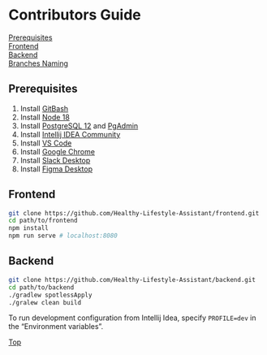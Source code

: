 # Contributors Guide

[Prerequisites](#prerequisites)  
[Frontend](#frontend)  
[Backend](#backend)  
[Branches Naming](#branches-naming)  

## Prerequisites

1. Install [GitBash](https://git-scm.com/downloads)
1. Install [Node 18](https://nodejs.org/en/download)
1. Install [PostgreSQL 12](https://www.postgresql.org/download/) and [PgAdmin](https://www.pgadmin.org/download/)
1. Install [Intellij IDEA Community](https://www.jetbrains.com/idea/download)
1. Install [VS Code](https://code.visualstudio.com/download)  
1. Install [Google Chrome](https://www.google.com/chrome/)  
1. Install [Slack Desktop](https://slack.com/downloads/windows)  
1. Install [Figma Desktop](https://www.figma.com/downloads/)  

## Frontend

```sh
git clone https://github.com/Healthy-Lifestyle-Assistant/frontend.git
cd path/to/frontend
npm install
npm run serve # localhost:8080
```

## Backend

```sh
git clone https://github.com/Healthy-Lifestyle-Assistant/backend.git
cd path/to/backend
./gradlew spotlessApply
./gralew clean build
```

To run development configuration from Intellij Idea, specify `PROFILE=dev` in the “Environment variables”.

[Top](#contributors-guide)  
